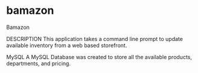 # bamazon
Bamazon

DESCRIPTION
This application takes a command line prompt to update available inventory from a web based storefront.

MySQL
A MySQL Database was created to store all the available products, departments, and pricing. 
